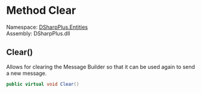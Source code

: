 # Method Clear

Namespace: [DSharpPlus.Entities](DSharpPlus.Entities.md)  
Assembly: DSharpPlus.dll

## <a id="DSharpPlus_Entities_BaseDiscordMessageBuilder_1_Clear"></a>Clear\(\)

Allows for clearing the Message Builder so that it can be used again to send a new message.

```csharp
public virtual void Clear()
```

